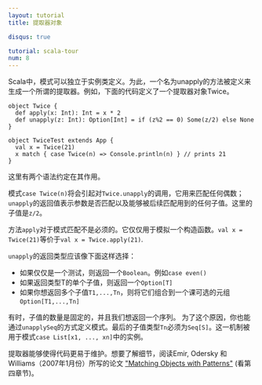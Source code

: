 ```yaml
---
layout: tutorial
title: 提取器对象

disqus: true

tutorial: scala-tour
num: 8
---
```

Scala中，模式可以独立于实例类定义。为此，一个名为unapply的方法被定义来生成一个所谓的提取器。例如，下面的代码定义了一个提取器对象Twice。

    object Twice {
      def apply(x: Int): Int = x * 2
      def unapply(z: Int): Option[Int] = if (z%2 == 0) Some(z/2) else None
    }
    
    object TwiceTest extends App {
      val x = Twice(21)
      x match { case Twice(n) => Console.println(n) } // prints 21
    }

这里有两个语法约定在其作用。

模式`case Twice(n)`将会引起对`Twice.unapply`的调用，它用来匹配任何偶数；`unapply`的返回值表示参数是否匹配以及能够被后续匹配用到的任何子值。这里的子值是`z/2`。

方法`apply`对于模式匹配不是必须的。它仅仅用于模拟一个构造函数。`val x = Twice(21)`等价于`val x = Twice.apply(21)`.

`unapply`的返回类型应该像下面这样选择：
* 如果仅仅是一个测试，则返回一个`Boolean`。例如`case even()`
* 如果返回类型T的单个子值，则返回一个`Option[T]`
* 如果你想返回多个子值`T1,...,Tn`，则将它们组合到一个课可选的元组`Option[T1,...,Tn]`

有时，子值的数量是固定的，并且我们想返回一个序列。
为了这个原因，你也能通过`unapplySeq`的方式定义模式。最后的子值类型`Tn`必须为`Seq[S]`。这一机制被用于模式`case List[x1, ..., xn]`中的实例。

提取器能够使得代码更易于维护。想要了解细节，阅读Emir, Odersky 和 Williams（2007年1月份）所写的论文 ["Matching Objects with Patterns"](http://lamp.epfl.ch/~emir/written/MatchingObjectsWithPatterns-TR.pdf) (看第四章节)。
